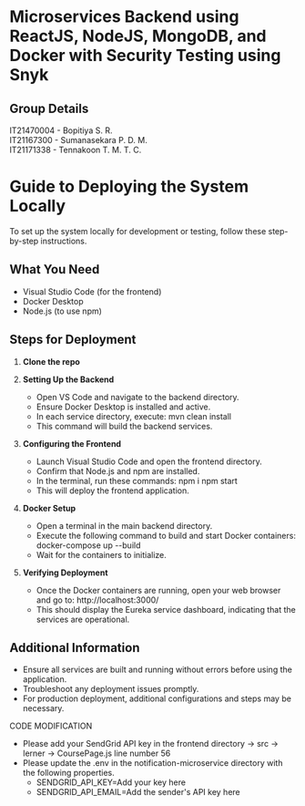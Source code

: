 # Microservices Backend using ReactJS, NodeJS, MongoDB, and Docker with Security Testing using Snyk

## Group Details
IT21470004 - Bopitiya S. R. <br/>
IT21167300 - Sumanasekara P. D. M. <br/>
IT21171338 - Tennakoon T. M. T. C. <br/>


# Guide to Deploying the System Locally

To set up the system locally for development or testing, follow these step-by-step instructions.

## What You Need

- Visual Studio Code (for the frontend)
- Docker Desktop
- Node.js (to use npm)

## Steps for Deployment

1. **Clone the repo**

2. **Setting Up the Backend**
   - Open VS Code and navigate to the backend directory.
   - Ensure Docker Desktop is installed and active.
   - In each service directory, execute:
     mvn clean install
   - This command will build the backend services.

2. **Configuring the Frontend**
   - Launch Visual Studio Code and open the frontend directory.
   - Confirm that Node.js and npm are installed.
   - In the terminal, run these commands:
     npm i
     npm start
   - This will deploy the frontend application.

3. **Docker Setup**
   - Open a terminal in the main backend directory.
   - Execute the following command to build and start Docker containers:
     docker-compose up --build
   - Wait for the containers to initialize.

4. **Verifying Deployment**
   - Once the Docker containers are running, open your web browser and go to:
     http://localhost:3000/
   - This should display the Eureka service dashboard, indicating that the services are operational.

## Additional Information
- Ensure all services are built and running without errors before using the application.
- Troubleshoot any deployment issues promptly.
- For production deployment, additional configurations and steps may be necessary.


CODE MODIFICATION
- Please add your SendGrid API key in the frontend directory -> src -> lerner -> CoursePage.js line number 56
- Please update the .env in the notification-microservice directory with the following properties.
     - SENDGRID_API_KEY=Add your key here
     - SENDGRID_API_EMAIL=Add the sender's API key here
